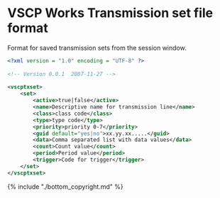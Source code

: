 # VSCP Works Transmission set file format

Format for saved transmission sets from the session window.

```xml
<?xml version = "1.0" encoding = "UTF-8" ?>
 
<!-- Version 0.0.1	2007-11-27 -->
 
<vscptxset>
    <set>
        <active>true|false</active>
        <name>Descriptive name for transmission line</name>
        <class>class code</class>
        <type>type code</type>
        <priority>priority 0-7</priority>
        <guid default="yes|no">xx.yy.xx.....</guid>
        <data>Comma separated list with data values</data>
        <count>Count value</count>
        <period>Period value</period>
        <trigger>Code for trigger</trigger>
    </set>
</vscptxset>
```

{% include "./bottom_copyright.md" %}